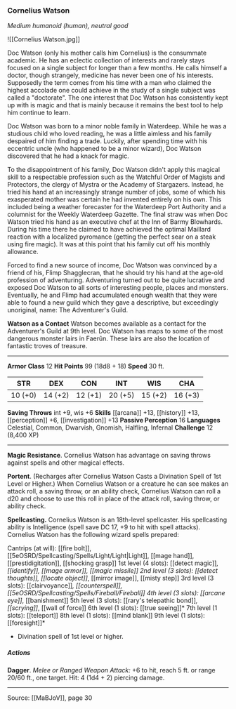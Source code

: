 ### Cornelius Watson
_Medium humanoid (human), neutral good_

![[Cornelius Watson.jpg]]

Doc Watson (only his mother calls him Cornelius) is the consummate academic. He has an eclectic collection of interests and rarely stays focused on a single subject for longer than a few months. He calls himself a doctor, though strangely, medicine has never been one of his interests. Supposedly the term comes from his time with a man who claimed the highest accolade one could achieve in the study of a single subject was called a "doctorate". The one interest that Doc Watson has consistently kept up with is magic and that is mainly because it remains the best tool to help him continue to learn.

Doc Watson was born to a minor noble family in Waterdeep. While he was a studious child who loved reading, he was a little aimless and his family despaired of him finding a trade. Luckily, after spending time with his eccentric uncle (who happened to be a minor wizard), Doc Watson discovered that he had a knack for magic.

To the disappointment of his family, Doc Watson didn't apply this magical skill to a respectable profession such as the Watchful Order of Magists and Protectors, the clergy of Mystra or the Academy of Stargazers. Instead, he tried his hand at an increasingly strange number of jobs, some of which his exasperated mother was certain he had invented entirely on his own. This included being a weather forecaster for the Waterdeep Port Authority and a columnist for the Weekly Waterdeep Gazette. The final straw was when Doc Watson tried his hand as an executive chef at the Inn of Barmy Blowhards. During his time there he claimed to have achieved the optimal Maillard reaction with a localized pyromance (getting the perfect sear on a steak using fire magic). It was at this point that his family cut off his monthly allowance.

Forced to find a new source of income, Doc Watson was convinced by a friend of his, Flimp Shagglecran, that he should try his hand at the age-old profession of adventuring. Adventuring turned out to be quite lucrative and exposed Doc Watson to all sorts of interesting people, places and monsters. Eventually, he and Flimp had accumulated enough wealth that they were able to found a new guild which they gave a descriptive, but exceedingly unoriginal, name: The Adventurer's Guild.

**Watson as a Contact** Watson becomes available as a contact for the Adventurer's Guild at 9th level. Doc Watson has maps to some of the most dangerous monster lairs in Faerûn. These lairs are also the location of fantastic troves of treasure.






---

**Armor Class** 12
**Hit Points** 99 (18d8 + 18)
**Speed** 30 ft.

| STR     | DEX     | CON     | INT     | WIS     | CHA     |
|---------|---------|---------|---------|---------|---------|
| 10 (+0) | 14 (+2) | 12 (+1) | 20 (+5) | 15 (+2) | 16 (+3) |

**Saving Throws** int +9, wis +6
**Skills** [[arcana]] +13, [[history]] +13, [[perception]] +6, [[investigation]] +13
**Passive Perception** 16
**Languages** Celestial, Common, Dwarvish, Gnomish, Halfling, Infernal
**Challenge** 12 (8,400 XP)

---

**Magic Resistance**. Cornelius Watson has advantage on saving throws against spells and other magical effects.

**Portent**. (Recharges after Cornelius Watson Casts a Divination Spell of 1st Level or Higher.) When Cornelius Watson or a creature he can see makes an attack roll, a saving throw, or an ability check, Cornelius Watson can roll a d20 and choose to use this roll in place of the attack roll, saving throw, or ability check.

**Spellcasting.** Cornelius Watson is an 18th-level spellcaster. His spellcasting ability is Intelligence (spell save DC 17, +9 to hit with spell attacks). Cornelius Watson has the following wizard spells prepared:

Cantrips (at will): [[fire bolt]], [[5eOSRD/Spellcasting/Spells/Light/Light|Light]], [[mage hand]], [[prestidigitation]], [[shocking grasp]]
1st level (4 slots): [[detect magic]]*, [[identify]], [[mage armor]], [[magic missile]]
2nd level (3 slots): [[detect thoughts]], [[locate object]]*, [[mirror image]], [[misty step]]
3rd level (3 slots): [[clairvoyance]]*, [[counterspell]], [[5eOSRD/Spellcasting/Spells/Fireball/Fireball]]
4th level (3 slots): [[arcane eye]]*, [[banishment]]
5th level (3 slots): [[rary's telepathic bond]]*, [[scrying]]*, [[wall of force]]
6th level (1 slots): [[true seeing]]*
7th level (1 slots): [[teleport]]
8th level (1 slots): [[mind blank]]
9th level (1 slots): [[foresight]]*

* Divination spell of 1st level or higher.

##### Actions
**Dagger**. _Melee or Ranged Weapon Attack:_ +6 to hit, reach 5 ft. or range 20/60 ft., one target. Hit: 4 (1d4 + 2) piercing damage.


---

Source: [[MaBJoV]], page 30